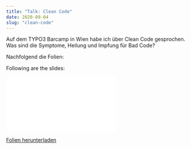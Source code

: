 ```yaml
---
title: "Talk: Clean Code"
date: 2020-09-04
slug: "clean-code"
---
```


Auf dem TYPO3 Barcamp in Wien habe ich über Clean Code gesprochen. Was sind die Symptome, Heilung und Impfung für Bad Code?

Nachfolgend die Folien:

<!--more-->

Following are the slides:

<object data="/images/2020-09-04-clean-code/T3CVIE-Clean-Code.pdf" type="application/pdf" width="100%" height="400px">
    <embed src="/images/2020-09-04-clean-code/T3CVIE-Clean-Code.pdf" />
</object>

<a href="/images/2020-09-04-clean-code/T3CVIE-Clean-Code.pdf">Folien herunterladen</a>
